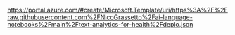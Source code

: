 
https://portal.azure.com/#create/Microsoft.Template/uri/https%3A%2F%2Fraw.githubusercontent.com%2FNicoGrassetto%2Fai-language-notebooks%2Fmain%2Ftext-analytics-for-health%2Fdeplo.json
